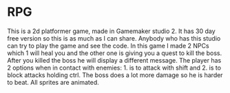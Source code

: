 # RPG
This is a 2d platformer game, made in Gamemaker studio 2. 
It has 30 day free version so this is as much as I can share. 
Anybody who has this studio can try to play the game and see the code. 
In this game I made 2 NPCs which 1 will heal you and the other one is giving you a quest to kill the boss. After you killed the boss he will display a different message.
The player has 2 options when in contact with enemies: 1. is to attack with shift and 2. is to block attacks holding ctrl. The boss does a lot more damage so he is harder to beat.
All sprites are animated.
